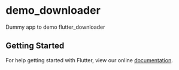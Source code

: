 # demo_downloader

Dummy app to demo flutter_downloader

## Getting Started

For help getting started with Flutter, view our online
[documentation](https://flutter.io/).
